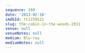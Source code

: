 ```yaml
---
sequence: 280
date: '2013-02-16'
imdbId: tt1259521
slug: the-cabin-in-the-woods-2011
venue: null
venueNotes: null
medium: Blu-ray
mediumNotes: null
---
```


